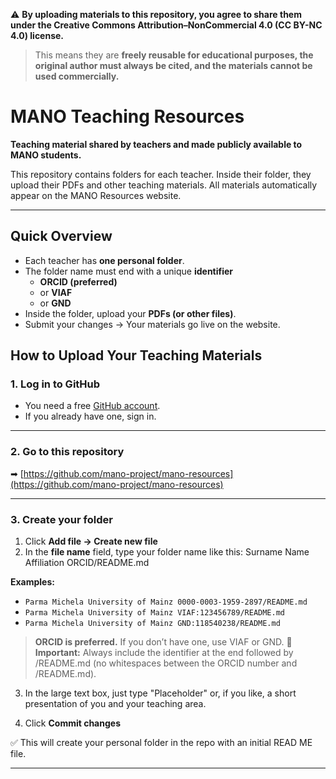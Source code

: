 ⚠️ **By uploading materials to this repository, you agree to share them under the Creative Commons Attribution–NonCommercial 4.0 (CC BY-NC 4.0) license.**  
> This means they are **freely reusable for educational purposes, the original author must always be cited, and the materials cannot be used commercially.**

# MANO Teaching Resources  

**Teaching material shared by teachers and made publicly available to MANO students.**  

This repository contains folders for each teacher. Inside their folder, they upload their PDFs and other teaching materials. All materials automatically appear on the MANO Resources website.  

---

## Quick Overview  

- Each teacher has **one personal folder**.  
- The folder name must end with a unique **identifier**  
  - **ORCID (preferred)**  
  - or **VIAF**  
  - or **GND**  
- Inside the folder, upload your **PDFs (or other files)**.  
- Submit your changes → Your materials go live on the website.


## How to Upload Your Teaching Materials  

### 1. **Log in to GitHub**  
- You need a free [GitHub account](https://github.com/signup).  
- If you already have one, sign in.  

---

### 2. **Go to this repository**  
➡ [https://github.com/mano-project/mano-resources](https://github.com/mano-project/mano-resources)  

---

### 3. **Create your folder**  

1. Click **Add file → Create new file**  
2. In the **file name** field, type your folder name like this:  Surname Name Affiliation ORCID/README.md

**Examples:**  
- `Parma Michela University of Mainz 0000-0003-1959-2897/README.md`  
- `Parma Michela University of Mainz VIAF:123456789/README.md`  
- `Parma Michela University of Mainz GND:118540238/README.md`
> **ORCID is preferred.** If you don’t have one, use VIAF or GND.
📌 **Important:** Always include the identifier at the end followed by /README.md (no whitespaces between the ORCID number and /README.md).   

3. In the large text box, just type "Placeholder" or, if you like, a short presentation of you and your teaching area.

4. Click **Commit changes**  

✅ This will create your personal folder in the repo with an initial READ ME file.  

---

